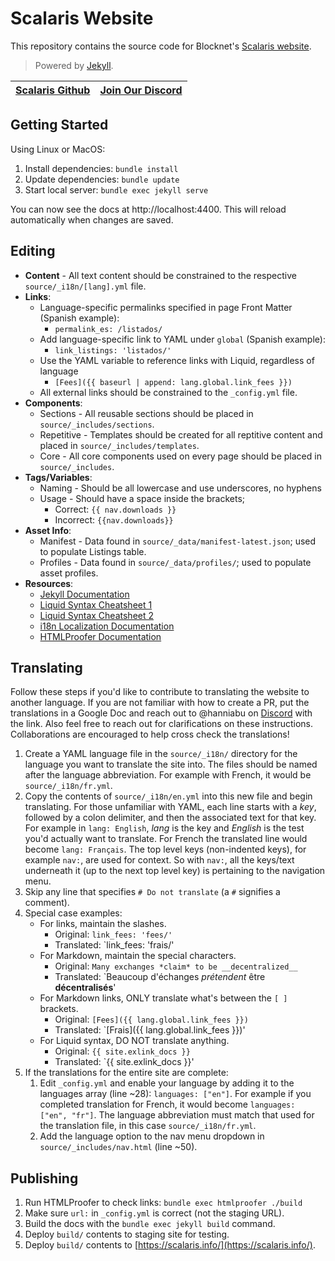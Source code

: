 # Scalaris Website

This repository contains the source code for Blocknet's [Scalaris website](https://scalaris.info).

> Powered by [Jekyll](https://github.com/jekyll/jekyll).

[Scalaris Github](https://github.com/scalaris-project/scalaris) | [Join Our Discord](https://discord.gg/ZeUMV2kcaQ)
-------------|-------------|




## Getting Started

Using Linux or MacOS:

1. Install dependencies: `bundle install`
1. Update dependencies: `bundle update`
1. Start local server: `bundle exec jekyll serve`

You can now see the docs at http://localhost:4400. This will reload automatically when changes are saved.




## Editing

* __Content__ - All text content should be constrained to the respective `source/_i18n/[lang].yml` file.
* __Links__: 
  * Language-specific permalinks specified in page Front Matter (Spanish example):
    * `permalink_es: /listados/`
  * Add language-specific link to YAML under `global` (Spanish example):
    * `link_listings: 'listados/'`
  * Use the YAML variable to reference links with Liquid, regardless of language
    * `[Fees]({{ baseurl | append: lang.global.link_fees }})`
  * All external links should be constrained to the `_config.yml` file.
* __Components__:
  * Sections - All reusable sections should be placed in `source/_includes/sections`.
  * Repetitive - Templates should be created for all reptitive content and placed in `source/_includes/templates`.
  * Core - All core components used on every page should be placed in `source/_includes`.
* __Tags/Variables__:
  * Naming - Should be all lowercase and use underscores, no hyphens
  * Usage - Should have a space inside the brackets;
    * Correct: `{{ nav.downloads }}`
    * Incorrect: `{{nav.downloads}}`
* __Asset Info__:
  * Manifest - Data found in `source/_data/manifest-latest.json`; used to populate Listings table.
  * Profiles - Data found in `source/_data/profiles/`; used to populate asset profiles.
* __Resources__:
  * [Jekyll Documentation](https://jekyllrb.com/docs/)
  * [Liquid Syntax Cheatsheet 1](https://shopify.github.io/liquid/basics/introduction/)
  * [Liquid Syntax Cheatsheet 2](https://gist.github.com/JJediny/a466eed62cee30ad45e2)
  * [i18n Localization Documentation](https://github.com/kurtsson/jekyll-multiple-languages-plugin/blob/master/README.md)
  * [HTMLProofer Documentation](https://github.com/gjtorikian/html-proofer)




## Translating

Follow these steps if you'd like to contribute to translating the website to another language. If you are not familiar with how to create a PR, put the translations in a Google Doc and reach out to @hanniabu on [Discord](https://discord.gg/ZeUMV2kcaQ) with the link. Also feel free to reach out for clarifications on these instructions. Collaborations are encouraged to help cross check the translations!

1. Create a YAML language file in the `source/_i18n/` directory for the language you want to translate the site into. The files should be named after the language abbreviation. For example with French, it would be `source/_i18n/fr.yml`.
1. Copy the contents of `source/_i18n/en.yml` into this new file and begin translating. For those unfamiliar with YAML, each line starts with a *key*, followed by a colon delimiter, and then the associated text for that key. For example in `lang: English`, *lang* is the key and *English* is the test you'd actually want to translate. For French the translated line would become `lang: Français`. The top level keys (non-indented keys), for example `nav:`, are used for context. So with `nav:`, all the keys/text underneath it (up to the next top level key) is pertaining to the navigation menu.
1. Skip any line that specifies `# Do not translate` (a `#` signifies a comment).
1. Special case examples:
    * For links, maintain the slashes.
      * Original: `link_fees: 'fees/'`
      * Translated: `link_fees: 'frais/'
    * For Markdown, maintain the special characters.
      * Original: `Many exchanges *claim* to be __decentralized__`
      * Translated: `Beaucoup d'échanges *prétendent* être __décentralisés__'
    * For Markdown links, ONLY translate what's between the `[ ]` brackets.
      * Original: `[Fees]({{ lang.global.link_fees }})`
      * Translated: `[Frais]({{ lang.global.link_fees }})'
    * For Liquid syntax, DO NOT translate anything.
      * Original: `{{ site.exlink_docs }}`
      * Translated: `{{ site.exlink_docs }}'
1. If the translations for the entire site are complete: 
    1. Edit `_config.yml` and enable your language by adding it to the languages array (line ~28): `languages: ["en"]`. For example if you completed translation for French, it would become `languages: ["en", "fr"]`. The language abbreviation must match that used for the translation file, in this case `source/_i18n/fr.yml`.
    1. Add the language option to the nav menu dropdown in `source/_includes/nav.html` (line ~50).




## Publishing

1. Run HTMLProofer to check links: `bundle exec htmlproofer ./build`
1. Make sure `url:` in `_config.yml` is correct (not the staging URL).
1. Build the docs with the `bundle exec jekyll build` command.
1. Deploy `build/` contents to staging site for testing.
1. Deploy `build/` contents to [https://scalaris.info/](https://scalaris.info/).









